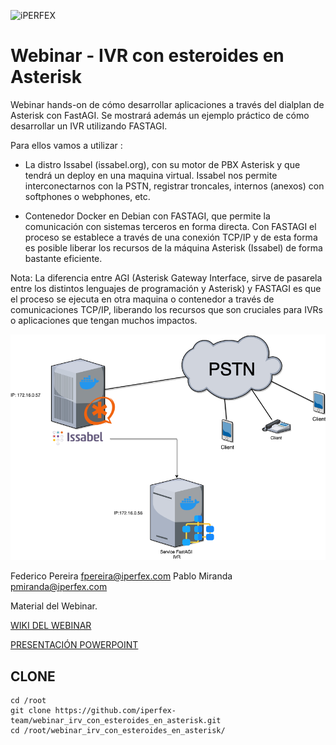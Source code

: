 
![iPERFEX](https://www.iperfex.com/wp-content/uploads/2019/01/iPerfex_logo_naranja-e1546949425459.png)

# Webinar - IVR con esteroides en Asterisk

Webinar hands-on de cómo desarrollar aplicaciones a través del dialplan de Asterisk con FastAGI. Se mostrará además un ejemplo práctico de cómo desarrollar un IVR utilizando FASTAGI.

Para ellos vamos a utilizar :
- La distro Issabel (issabel.org), con su motor de PBX Asterisk y que tendrá un deploy en una maquina virtual. Issabel nos permite interconectarnos con la PSTN, registrar troncales, internos (anexos) con softphones o webphones, etc.

- Contenedor Docker en Debian con FASTAGI,  que permite la comunicación con sistemas terceros en forma directa. Con FASTAGI el proceso se establece a través de una conexión TCP/IP y de esta forma es posible liberar los recursos de la máquina Asterisk (Issabel) de forma bastante eficiente.

Nota: La diferencia entre AGI (Asterisk Gateway Interface, sirve de pasarela entre los distintos lenguajes de programación y Asterisk) y FASTAGI es que el proceso se ejecuta en otra maquina o contenedor a través de comunicaciones TCP/IP, liberando los recursos que son cruciales para IVRs o aplicaciones que tengan muchos impactos.

![webinar](https://raw.githubusercontent.com/iperfex-team/webinar_irv_con_esteroides_en_asterisk/main/webinar_ivr_con_esteroides_en_asterisk.png)

 Federico Pereira <fpereira@iperfex.com>
 Pablo Miranda <pmiranda@iperfex.com>

Material del Webinar.

[WIKI DEL WEBINAR](https://github.com/iperfex-team/webinar_irv_con_esteroides_en_asterisk/wiki)

[PRESENTACIÓN POWERPOINT](https://github.com/iperfex-team/webinar_irv_con_esteroides_en_asterisk/raw/main/IVR_CON_ESTEROIDES_EN_ASTERISK-14-01-2021.pptx)

## CLONE
```
cd /root
git clone https://github.com/iperfex-team/webinar_irv_con_esteroides_en_asterisk.git
cd /root/webinar_irv_con_esteroides_en_asterisk/
```

